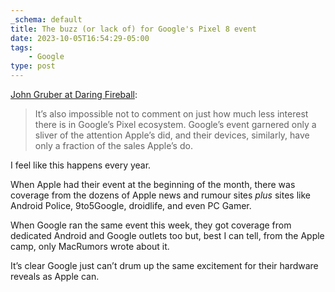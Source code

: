 ```yaml
---
_schema: default
title: The buzz (or lack of) for Google's Pixel 8 event
date: 2023-10-05T16:54:29-05:00
tags:
    - Google
type: post
---
```

[John Gruber at Daring Fireball](https://daringfireball.net/2023/10/googles_pixel_8_event):

> It’s also impossible not to comment on just how much less interest there is in Google’s Pixel ecosystem. Google’s event garnered only a sliver of the attention Apple’s did, and their devices, similarly, have only a fraction of the sales Apple’s do.

I feel like this happens every year.

When Apple had their event at the beginning of the month, there was coverage from the dozens of Apple news and rumour sites *plus* sites like Android Police, 9to5Google, droidlife, and even PC Gamer.

When Google ran the same event this week, they got coverage from dedicated Android and Google outlets too but, best I can tell, from the Apple camp, only MacRumors wrote about it.

It’s clear Google just can’t drum up the same excitement for their hardware reveals as Apple can.